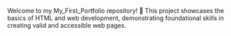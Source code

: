 Welcome to my My_First_Portfolio repository! 🎉 This project showcases the basics of HTML and web development, demonstrating foundational skills in creating valid and accessible web pages.

